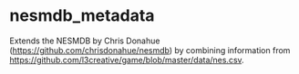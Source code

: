 # nesmdb_metadata
Extends the NESMDB by Chris Donahue (https://github.com/chrisdonahue/nesmdb) by combining information from https://github.com/l3creative/game/blob/master/data/nes.csv.
